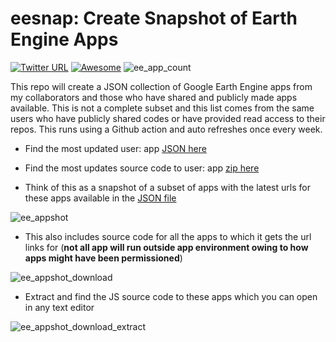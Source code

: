 # eesnap: Create Snapshot of Earth Engine Apps

[![Twitter URL](https://img.shields.io/twitter/follow/samapriyaroy?style=social)](https://twitter.com/intent/follow?screen_name=samapriyaroy)
[![Awesome](https://cdn.rawgit.com/sindresorhus/awesome/d7305f38d29fed78fa85652e3a63e154dd8e8829/media/badge.svg)](https://github.com/sindresorhus/awesome)
![ee_app_count](https://img.shields.io/endpoint?url=https://gist.githubusercontent.com/samapriya/6b74344d1e99aec6cce2aacb088aa34b/raw/eeapps.json)

This repo will create a JSON collection of Google Earth Engine apps from my collaborators and those who have shared and publicly made apps available. This is not a complete subset and this list comes from the same users who have publicly shared codes or have provided read access to their repos. This runs using a Github action and auto refreshes once every week. 

* Find the most updated user: app [JSON here](https://raw.githubusercontent.com/samapriya/ee-appshot/main/app_urls.json)

* Find the most updates source code to user: app [zip here](https://github.com/samapriya/ee-appshot/raw/main/ee-appshot.zip)

* Think of this as a snapshot of a subset of apps with the latest urls for these apps available in the [JSON file](https://raw.githubusercontent.com/samapriya/ee-appshot/main/app_urls.json)

![ee_appshot](https://user-images.githubusercontent.com/6677629/142363013-f91f8299-499c-4ebf-b5e8-34794f93a466.gif)

* This also includes source code for all the apps to which it gets the url links for (**not all app will run outside app environment owing to how apps might have been permissioned**)

![ee_appshot_download](https://user-images.githubusercontent.com/6677629/142363520-6e81f988-a140-4671-bf7b-88f0c60220c0.gif)

* Extract and find the JS source code to these apps which you can open in any text editor

![ee_appshot_download_extract](https://user-images.githubusercontent.com/6677629/142363529-a45babbb-f46a-4a0a-9932-47d437e93a4c.gif)

